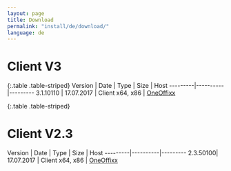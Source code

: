 ```yaml
---
layout: page
title: Download
permalink: "install/de/download/"
language: de
---
```


# Client V3
{:.table .table-striped} 
Version | Date | Type | Size | Host
---------|----------|---------
 3.1.10110 | 17.07.2017 | Client x64, x86 | [OneOffixx](http://download.oneoffixx.com/clients/OneOffixx.ClientOnly_3.1.10110.zip)

 
 {:.table .table-striped} 
# Client V2.3
Version | Date | Type | Size | Host
---------|----------|---------
 2.3.50100| 17.07.2017 | Client x64, x86 | [OneOffixx](http://download.oneoffixx.com/clients/OneOffixx.ClientOnly_2.3.50100.zip)
